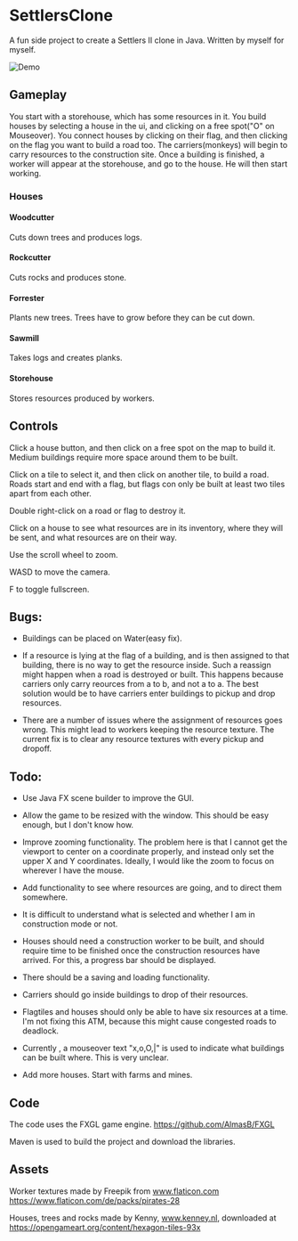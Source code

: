 # SettlersClone

A fun side project to create a Settlers II clone in Java. Written by myself for myself.

![Demo](gameplay.gif)


## Gameplay
You start with a storehouse, which has some resources in it. 
You build houses by selecting a house in the ui, and clicking on a free spot("O" on Mouseover).
You connect houses by clicking on their flag,  and then clicking on the flag you want to build a road too.
The carriers(monkeys) will begin to carry resources to the construction site.
Once a building is finished, a worker will appear at the storehouse, and go to the house. He will then start working.

### Houses
#### Woodcutter
Cuts down trees and produces logs.
#### Rockcutter
Cuts rocks and produces stone.
#### Forrester
Plants new trees. Trees have to grow before they can be cut down.

#### Sawmill
Takes logs and creates planks.

#### Storehouse
Stores resources produced by workers.

## Controls
Click a house button, and then click on a free spot on the map to build it. Medium buildings require more space around them to be built.

Click on a tile to select it, and then click on another tile, to build a road. Roads start and end with a flag, but flags con only be built at least two tiles apart from each other.

Double right-click on a road or flag to destroy it.

Click on a house to see what resources are in its inventory, where they will be sent, and what resources are on their way.

Use the scroll wheel to zoom.

WASD to move the camera.

F to toggle fullscreen.

## Bugs:
* Buildings can be placed on Water(easy fix).

* If a resource is lying at the flag of a building, and is then assigned to that building, there is no way to get the resource inside. Such a reassign might happen when a road is destroyed or built. This happens because carriers only carry reources from a to b, and not a to a. The best solution would be to have carriers enter buildings to pickup and drop resources.

* There are a number of issues where the assignment of resources goes wrong. This might lead to workers keeping the resource texture. The current fix is to clear any resource textures with every pickup and dropoff.

## Todo:
* Use Java FX scene builder to improve the GUI.

* Allow the game to be resized with the window. This should be easy enough, but I don't know how.

* Improve zooming functionality. The problem here is that I cannot get the viewport to center on a coordinate properly, and instead only set the upper X and Y coordinates. Ideally, I would like the zoom to focus on wherever I have the mouse. 

* Add functionality to see where resources are going, and to direct them somewhere.

* It is difficult to understand what is selected and whether I am in construction mode or not.

* Houses should need a construction worker to be built, and should require time to be finished once the construction resources have arrived. For this, a progress bar should be displayed.

* There should be a saving and loading functionality.

* Carriers should go inside buildings to drop of their resources.

* Flagtiles and houses should only be able to have six resources at a time. I'm not fixing this ATM, because this might cause congested roads to deadlock.

* Currently , a mouseover text "x,o,O,|" is used to indicate what buildings can be built where. This is very unclear. 

* Add more houses. Start with farms and mines.


## Code
The code uses the FXGL game engine.
https://github.com/AlmasB/FXGL

Maven is used to build the project and download the libraries.

## Assets 
Worker textures made by Freepik from www.flaticon.com
https://www.flaticon.com/de/packs/pirates-28

Houses, trees and rocks made by Kenny,  www.kenney.nl,
downloaded at https://opengameart.org/content/hexagon-tiles-93x